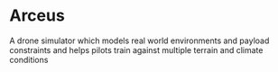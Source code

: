 # Arceus
A drone simulator which models real world environments and payload constraints and helps pilots train against multiple terrain and climate conditions
